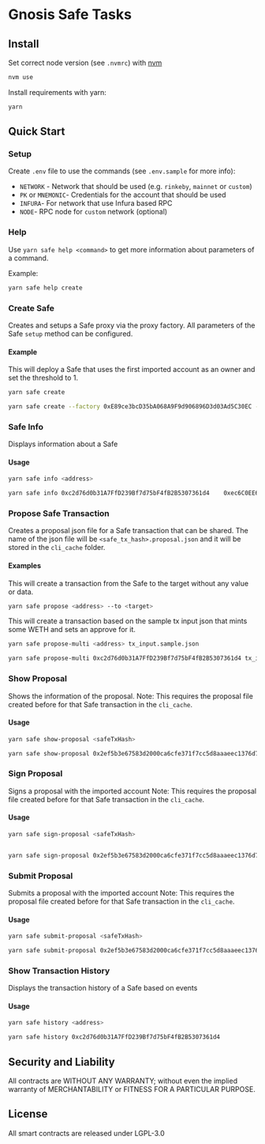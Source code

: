 Gnosis Safe Tasks
=================

Install
-------
Set correct node version (see `.nvmrc`) with [nvm](https://github.com/nvm-sh/nvm)
```bash
nvm use
```

Install requirements with yarn:
```bash
yarn
```

Quick Start
-----------
### Setup

Create `.env` file to use the commands (see `.env.sample` for more info):

- `NETWORK` - Network that should be used (e.g. `rinkeby`, `mainnet` or `custom`)
- `PK` or `MNEMONIC`- Credentials for the account that should be used
- `INFURA`- For network that use Infura based RPC
- `NODE`- RPC node for `custom` network (optional)

### Help

Use `yarn safe help <command>` to get more information about parameters of a command.

Example:
```bash
yarn safe help create
```

### Create Safe
Creates and setups a Safe proxy via the proxy factory. All parameters of the Safe `setup` method can be configured.

#### Example
This will deploy a Safe that uses the first imported account as an owner and set the threshold to 1.
```bash
yarn safe create
```

```bash
yarn safe create --factory 0xE89ce3bcD35bA068A9F9d906896D3d03Ad5C30EC --singleton 0xb4A7C7da1631CF60A2Cf23ABc86986f99a1A7f70 --fallback 0xe16bA5bF81E5BB113e4752E4fdC20351d796fB24 --signers 0x598FeaB9ff6A090a7fAA9dF0F3B4df3F0c8D35FC,0xc6AF1E96Cb0Fe864ccfC1d1Dcf4239A233A9B72a,0x4a79c58CCf9d80353c02357F26D6f7b99fA9991e  --threshold 2
```



### Safe Info
Displays information about a Safe

#### Usage
```bash
yarn safe info <address>
```

```bash
yarn safe info 0xc2d76d0b31A7FfD239Bf7d75bF4fB2B5307361d4    0xec6C0EE6CFCb0C199e80fe8450c00D1C4f513395  
```

### Propose Safe Transaction
Creates a proposal json file for a Safe transaction that can be shared. The name of the json file will be `<safe_tx_hash>.proposal.json` and it will be stored in the `cli_cache` folder.

#### Examples
This will create a transaction from the Safe to the target without any value or data.
```bash
yarn safe propose <address> --to <target>
```

This will create a transaction based on the sample tx input json that mints some WETH and sets an approve for it.
```bash
yarn safe propose-multi <address> tx_input.sample.json
```

```bash
yarn safe propose-multi 0xc2d76d0b31A7FfD239Bf7d75bF4fB2B5307361d4 tx_input.approve.json
```


### Show Proposal
Shows the information of the proposal. 
Note: This requires the proposal file created before for that Safe transaction in the `cli_cache`.

#### Usage
```bash
yarn safe show-proposal <safeTxHash>
```
```bash
yarn safe show-proposal 0x2ef5b3e67583d2000ca6cfe371f7cc5d8aaaeec1376d7ba57dde793bc73ea954
```
### Sign Proposal
Signs a proposal with the imported account
Note: This requires the proposal file created before for that Safe transaction in the `cli_cache`.

#### Usage
```bash
yarn safe sign-proposal <safeTxHash>
```
```bash

yarn safe sign-proposal 0x2ef5b3e67583d2000ca6cfe371f7cc5d8aaaeec1376d7ba57dde793bc73ea954
```

### Submit Proposal
Submits a proposal with the imported account
Note: This requires the proposal file created before for that Safe transaction in the `cli_cache`.

#### Usage
```bash
yarn safe submit-proposal <safeTxHash>
```
```bash
yarn safe submit-proposal 0x2ef5b3e67583d2000ca6cfe371f7cc5d8aaaeec1376d7ba57dde793bc73ea954
```
### Show Transaction History
Displays the transaction history of a Safe based on events

#### Usage
```bash
yarn safe history <address>
```
```bash
yarn safe history 0xc2d76d0b31A7FfD239Bf7d75bF4fB2B5307361d4
```


Security and Liability
----------------------
All contracts are WITHOUT ANY WARRANTY; without even the implied warranty of MERCHANTABILITY or FITNESS FOR A PARTICULAR PURPOSE.

License
-------
All smart contracts are released under LGPL-3.0
